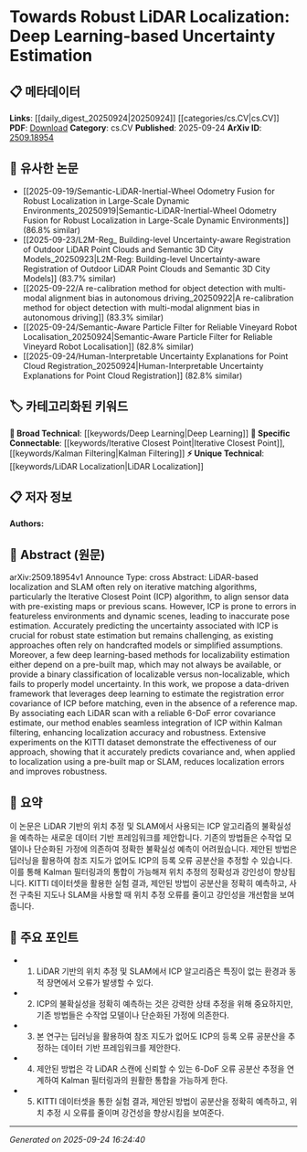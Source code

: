 <!-- KEYWORD_LINKING_METADATA:
{
  "processed_timestamp": "2025-09-24T16:24:40.876526",
  "vocabulary_version": "1.0",
  "selected_keywords": [
    "Deep Learning",
    "LiDAR Localization",
    "Iterative Closest Point",
    "Kalman Filtering"
  ],
  "rejected_keywords": [],
  "similarity_scores": {
    "Deep Learning": 0.85,
    "LiDAR Localization": 0.8,
    "Iterative Closest Point": 0.78,
    "Kalman Filtering": 0.77
  },
  "extraction_method": "AI_prompt_based",
  "budget_applied": true,
  "candidates_json": {
    "candidates": [
      {
        "surface": "Deep Learning",
        "canonical": "Deep Learning",
        "aliases": [],
        "category": "broad_technical",
        "rationale": "Deep Learning is a fundamental technique used in the proposed framework for uncertainty estimation.",
        "novelty_score": 0.4,
        "connectivity_score": 0.9,
        "specificity_score": 0.6,
        "link_intent_score": 0.85
      },
      {
        "surface": "LiDAR Localization",
        "canonical": "LiDAR Localization",
        "aliases": [
          "LiDAR-based Localization"
        ],
        "category": "unique_technical",
        "rationale": "LiDAR Localization is the primary focus of the paper, emphasizing its importance in the context of robust state estimation.",
        "novelty_score": 0.7,
        "connectivity_score": 0.65,
        "specificity_score": 0.85,
        "link_intent_score": 0.8
      },
      {
        "surface": "Iterative Closest Point",
        "canonical": "Iterative Closest Point",
        "aliases": [
          "ICP"
        ],
        "category": "specific_connectable",
        "rationale": "ICP is a key algorithm discussed in the paper, central to the challenges addressed by the proposed method.",
        "novelty_score": 0.5,
        "connectivity_score": 0.75,
        "specificity_score": 0.8,
        "link_intent_score": 0.78
      },
      {
        "surface": "Kalman Filtering",
        "canonical": "Kalman Filtering",
        "aliases": [],
        "category": "specific_connectable",
        "rationale": "Kalman Filtering is integrated with the proposed method to enhance localization accuracy and robustness.",
        "novelty_score": 0.55,
        "connectivity_score": 0.7,
        "specificity_score": 0.75,
        "link_intent_score": 0.77
      }
    ],
    "ban_list_suggestions": [
      "method",
      "experiment",
      "performance"
    ]
  },
  "decisions": [
    {
      "candidate_surface": "Deep Learning",
      "resolved_canonical": "Deep Learning",
      "decision": "linked",
      "scores": {
        "novelty": 0.4,
        "connectivity": 0.9,
        "specificity": 0.6,
        "link_intent": 0.85
      }
    },
    {
      "candidate_surface": "LiDAR Localization",
      "resolved_canonical": "LiDAR Localization",
      "decision": "linked",
      "scores": {
        "novelty": 0.7,
        "connectivity": 0.65,
        "specificity": 0.85,
        "link_intent": 0.8
      }
    },
    {
      "candidate_surface": "Iterative Closest Point",
      "resolved_canonical": "Iterative Closest Point",
      "decision": "linked",
      "scores": {
        "novelty": 0.5,
        "connectivity": 0.75,
        "specificity": 0.8,
        "link_intent": 0.78
      }
    },
    {
      "candidate_surface": "Kalman Filtering",
      "resolved_canonical": "Kalman Filtering",
      "decision": "linked",
      "scores": {
        "novelty": 0.55,
        "connectivity": 0.7,
        "specificity": 0.75,
        "link_intent": 0.77
      }
    }
  ]
}
-->

# Towards Robust LiDAR Localization: Deep Learning-based Uncertainty Estimation

## 📋 메타데이터

**Links**: [[daily_digest_20250924|20250924]] [[categories/cs.CV|cs.CV]]
**PDF**: [Download](https://arxiv.org/pdf/2509.18954.pdf)
**Category**: cs.CV
**Published**: 2025-09-24
**ArXiv ID**: [2509.18954](https://arxiv.org/abs/2509.18954)

## 🔗 유사한 논문
- [[2025-09-19/Semantic-LiDAR-Inertial-Wheel Odometry Fusion for Robust Localization in Large-Scale Dynamic Environments_20250919|Semantic-LiDAR-Inertial-Wheel Odometry Fusion for Robust Localization in Large-Scale Dynamic Environments]] (86.8% similar)
- [[2025-09-23/L2M-Reg_ Building-level Uncertainty-aware Registration of Outdoor LiDAR Point Clouds and Semantic 3D City Models_20250923|L2M-Reg: Building-level Uncertainty-aware Registration of Outdoor LiDAR Point Clouds and Semantic 3D City Models]] (83.7% similar)
- [[2025-09-22/A re-calibration method for object detection with multi-modal alignment bias in autonomous driving_20250922|A re-calibration method for object detection with multi-modal alignment bias in autonomous driving]] (83.3% similar)
- [[2025-09-24/Semantic-Aware Particle Filter for Reliable Vineyard Robot Localisation_20250924|Semantic-Aware Particle Filter for Reliable Vineyard Robot Localisation]] (82.8% similar)
- [[2025-09-24/Human-Interpretable Uncertainty Explanations for Point Cloud Registration_20250924|Human-Interpretable Uncertainty Explanations for Point Cloud Registration]] (82.8% similar)

## 🏷️ 카테고리화된 키워드
**🧠 Broad Technical**: [[keywords/Deep Learning|Deep Learning]]
**🔗 Specific Connectable**: [[keywords/Iterative Closest Point|Iterative Closest Point]], [[keywords/Kalman Filtering|Kalman Filtering]]
**⚡ Unique Technical**: [[keywords/LiDAR Localization|LiDAR Localization]]

## 📋 저자 정보

**Authors:** 

## 📄 Abstract (원문)

arXiv:2509.18954v1 Announce Type: cross 
Abstract: LiDAR-based localization and SLAM often rely on iterative matching algorithms, particularly the Iterative Closest Point (ICP) algorithm, to align sensor data with pre-existing maps or previous scans. However, ICP is prone to errors in featureless environments and dynamic scenes, leading to inaccurate pose estimation. Accurately predicting the uncertainty associated with ICP is crucial for robust state estimation but remains challenging, as existing approaches often rely on handcrafted models or simplified assumptions. Moreover, a few deep learning-based methods for localizability estimation either depend on a pre-built map, which may not always be available, or provide a binary classification of localizable versus non-localizable, which fails to properly model uncertainty. In this work, we propose a data-driven framework that leverages deep learning to estimate the registration error covariance of ICP before matching, even in the absence of a reference map. By associating each LiDAR scan with a reliable 6-DoF error covariance estimate, our method enables seamless integration of ICP within Kalman filtering, enhancing localization accuracy and robustness. Extensive experiments on the KITTI dataset demonstrate the effectiveness of our approach, showing that it accurately predicts covariance and, when applied to localization using a pre-built map or SLAM, reduces localization errors and improves robustness.

## 📝 요약

이 논문은 LiDAR 기반의 위치 추정 및 SLAM에서 사용되는 ICP 알고리즘의 불확실성을 예측하는 새로운 데이터 기반 프레임워크를 제안합니다. 기존의 방법들은 수작업 모델이나 단순화된 가정에 의존하여 정확한 불확실성 예측이 어려웠습니다. 제안된 방법은 딥러닝을 활용하여 참조 지도가 없어도 ICP의 등록 오류 공분산을 추정할 수 있습니다. 이를 통해 Kalman 필터링과의 통합이 가능해져 위치 추정의 정확성과 강인성이 향상됩니다. KITTI 데이터셋을 활용한 실험 결과, 제안된 방법이 공분산을 정확히 예측하고, 사전 구축된 지도나 SLAM을 사용할 때 위치 추정 오류를 줄이고 강인성을 개선함을 보여줍니다.

## 🎯 주요 포인트

- 1. LiDAR 기반의 위치 추정 및 SLAM에서 ICP 알고리즘은 특징이 없는 환경과 동적 장면에서 오류가 발생할 수 있다.
- 2. ICP의 불확실성을 정확히 예측하는 것은 강력한 상태 추정을 위해 중요하지만, 기존 방법들은 수작업 모델이나 단순화된 가정에 의존한다.
- 3. 본 연구는 딥러닝을 활용하여 참조 지도가 없어도 ICP의 등록 오류 공분산을 추정하는 데이터 기반 프레임워크를 제안한다.
- 4. 제안된 방법은 각 LiDAR 스캔에 신뢰할 수 있는 6-DoF 오류 공분산 추정을 연계하여 Kalman 필터링과의 원활한 통합을 가능하게 한다.
- 5. KITTI 데이터셋을 통한 실험 결과, 제안된 방법이 공분산을 정확히 예측하고, 위치 추정 시 오류를 줄이며 강건성을 향상시킴을 보여준다.


---

*Generated on 2025-09-24 16:24:40*